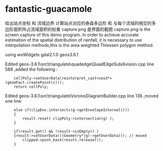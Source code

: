﻿# fantastic-guacamole
给出站点坐标 和 流域边界
计算站点对应的泰森多边形 和 与每个流域的相交的多边形面积所占流域面积的权重
capture.png 是界面的截图
capture.png is the screen capture of this demo program.
In order to achieve accurate estimation of the spatial distribution of rainfall, it is
necessary to use interpolation methods,this is the area weighted Thiessen polygon method.

using wxWidgets gdal2.1.0 geos3.6.1

Edited geos-3.6.1\src\triangulate\quadedge\QuadEdgeSubdivision.cpp line 588 ,added the following :
	
		cellPoly->setUserData(reinterpret_cast<void*>(geomFact.createPoint(c)));
		return cellPoly;

Edited geos-3.6.1\src\triangulate\VoronoiDiagramBuilder.cpp line 136 ,moved one line:

		else if(clipEnv.intersects(g->getEnvelopeInternal()))
		{
			result.reset( clipPoly->intersection(g) );
		}
		
		if(result.get() && !result->isEmpty() )
		{result->setUserData(((Geometry*)g)->getUserData()); // moved
			clipped->push_back(result.release());
		}